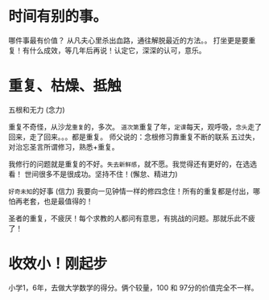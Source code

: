 

# 时间有别的事。

哪件事最有价值？
从凡夫心里杀出血路，通往解脱最近的方法。。
打坐更是要重复！有什么成效，等几年后再说！认定它，深深的认可，意乐。

# 重复、枯燥、抵触
五根和无力 (念力)

重复不奇怪，从沙龙`重复`的，多次。 `道次第`重复了年，`定课`每天，观呼吸，`念头`走了回来，走了回来。。。都是重复。
师父说的：念根修习靠重复不断的联系 五过失，对治忘圣言所谓修习，熟悉+重复。

我修行的问题就是重复的不好。`失去新鲜感`，就不愿。我觉得还有更好的，在选选看！
世间很多不是很成功。坚持不住！(懈怠、精进力)

`好奇未知`的好事 (信力)
我要向一见钟情一样的修四念住！所有的重复都是付出，哪怕再老套，也是最值得的！

圣者的重复，不疲厌！每个求教的人都问有意思，有挑战的问题。那就乐此不疲了！



# 收效小！刚起步

小学1，6年，去做大学数学的得分。俩个较量，100 和 97分的价值完全不一样。
